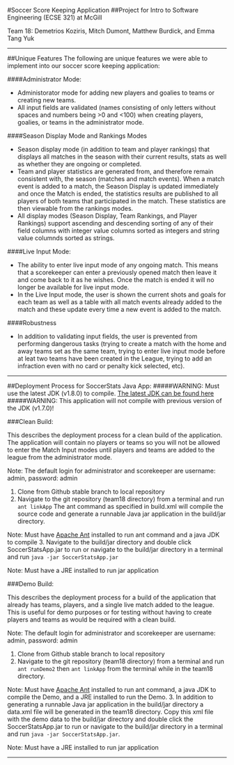 
#Soccer Score Keeping Application 
##Project for Intro to Software Engineering (ECSE 321)  at McGill

Team 18:
Demetrios Koziris,
Mitch Dumont,
Matthew Burdick, and
Emma Tang Yuk
___
##Unique Features
The following are unique features we were able to implement into our soccer score keeping application:

####Administrator Mode:
* Administorator mode for adding new players and goalies to teams or creating new teams.
* All input fields are validated (names consisting of only letters without spaces and numbers being >0 and <100) when creating players, goalies, or teams in the administrator mode.

####Season Display Mode and Rankings Modes
* Season display mode (in addition to team and player rankings) that displays all matches in the season with their current results, stats as well as whether they are ongoing or completed.
* Team and player statistics are generated from, and therefore remain consistent with, the season (matches and match events). When a match event is added to a match, the Season Display is updated immediately and once the Match is ended, the statistics results are published to all players of both teams that participated in the match. These statistics are then viewable from the rankings modes.
* All display modes (Season Display, Team Rankings, and Player Rankings) support ascending and descending sorting of any of their field columns with integer value columns sorted as integers and string value columnds sorted as strings.

####Live Input Mode:
* The ability to enter live input mode of any ongoing match. This means that a scorekeeper can enter a previously opened match then leave it and come back to it as he wishes. Once the match is ended it will no longer be available for live input mode.
* In the Live Input mode, the user is shown the current shots and goals for each team as well as a table with all match events already added to the match and these update every time a new event is added to the match.

####Robustness
* In addition to validating input fields, the user is prevented from performing dangerous tasks (trying to create a match with the home and away teams set as the same team, trying to enter live input mode before at leat two teams have been created in the League, trying to add an infraction even with no card or penalty kick selected, etc).

___
##Deployment Process for SoccerStats Java App:
#####WARNING: Must use the latest JDK (v1.8.0) to compile. [The latest JDK can be found here](http://www.oracle.com/technetwork/java/javase/downloads/jdk8-downloads-2133151.html)
#####WARNING: This application will not compile with previous version of the JDK (v1.7.0)!

###Clean Build:

This describes the deployment process for a clean build of the application. The application will contain no players or teams so you will not be allowed to enter the Match Input modes until players and teams are added to the league from the administrator mode.

  Note: The default login for administrator and scorekeeper are username: admin, password: admin

 1.	Clone from Github stable branch to local repository
 2.	Navigate to the git repository (team18 directory) from a terminal and run `ant linkApp` The ant command as specified in build.xml will compile the source code and generate a runnable Java jar application in the build/jar directory.

  Note: Must have [Apache Ant](https://ant.apache.org/bindownload.cgi) installed to run ant command and a java JDK to compile
 3.	Navigate to the build/jar directory and double click SoccerStatsApp.jar to run or navigate to the build/jar directory in a terminal and run `java -jar SoccerStatsApp.jar`

  Note: Must have a JRE installed to run jar application


###Demo Build:

This describes the deployment process for a build of the application that already has teams, players, and a single live match added to the league. This is useful for demo purposes or for testing without having to create players and teams as would be required with a clean build.

  Note: The default login for administrator and scorekeeper are username: admin, password: admin

1.	Clone from Github stable branch to local repository
2.  Navigate to the git repository (team18 directory) from a terminal and run `ant runDemo2` then `ant linkApp` from the terminal while in the team18 directory.

  Note: Must have [Apache Ant](https://ant.apache.org/bindownload.cgi) installed to run ant command, a java JDK to compile the Demo, and a JRE installed to run the Demo.
3.	In addition to generating a runnable Java jar application in the build/jar directory a data.xml file will be generated in the team18 directory. Copy this xml file with the demo data to the build/jar directory and double click the SoccerStatsApp.jar to run or navigate to the build/jar directory in a terminal and run `java -jar SoccerStatsApp.jar`.

  Note: Must have a JRE installed to run jar application

___

